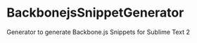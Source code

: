 BackbonejsSnippetGenerator
==========================

Generator to generate Backbone.js Snippets for Sublime Text 2